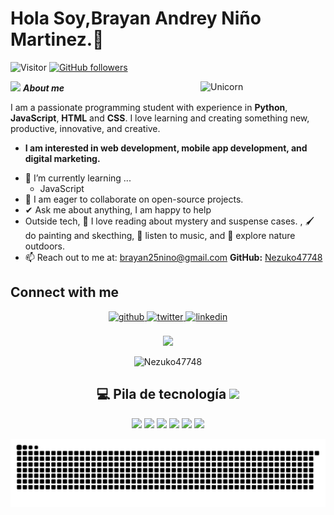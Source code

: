 # Hola Soy,Brayan Andrey Niño Martinez.👋 
![Visitor](https://visitor-badge.laobi.icu/badge?page_id=Bhargavi-hash.repoName) [![GitHub followers](https://img.shields.io/github/followers/Bhargavi-hash.svg?style=social&label=Follow)](https://github.com/Nezuko47748)<br/>

<!--
Bhargavi-hash/Bhargavi-hash** is a ✨ _special_ ✨ repository because its `README.md` (this file) appears on your GitHub profile.
-->
<img align="right" width=200px alt="Unicorn" src="https://media.giphy.com/media/8nH6xtdefALrKslyrj/giphy.gif?cid=ecf05e47t4gyey00fimgepi451wux4su2bklmzoesjmk1dd1&ep=v1_stickers_search&rid=giphy.gif&ct=s" />

<img src="https://media.giphy.com/media/Y1IFN5kK9E7fO/giphy.gif?cid=ecf05e47ab0jpegv6bb1ldnjz2v8vcqe1cfhhwiz6dnk26vi&ep=v1_stickers_search&rid=giphy.gif&ct=s" width="30px">&nbsp;***About me***

I am a passionate programming student with experience in  **Python**, **JavaScript**, **HTML** and **CSS**. I love learning and creating something new, productive, innovative, and creative.
* **I am interested in web development, mobile app development, and digital marketing.**
- 🌱 I’m currently learning ...
  - JavaScript  
- 👯 I am eager to collaborate on open-source projects.
- ✔ Ask me about anything, I am happy to help<br>
- Outside tech, 📖 I love reading about mystery and suspense cases.  , 🖌️ do painting and skecthing, 🎵 listen to music, and 🌴 explore nature outdoors.
- 📫 Reach out to me at: <a href="https://github.com/Nezuko47748"> brayan25nino@gmail.com </a>
**GitHub:** [Nezuko47748](https://github.com/Nezuko47748)

## Connect with me
<div align="center">
<a href="https://github.com/Nezuko47748" target="_blank">
<img src=https://img.shields.io/badge/github-%2324292e.svg?&style=for-the-badge&logo=github&logoColor=white alt=github style="margin-bottom: 5px;" />
</a>
<a href="https://mail.google.com/mail/u/0/?hl=es#inbox">
<img src=https://img.shields.io/badge/Gmail-D14836?style=for-the-badge&logo=gmail&logoColor=white=for-the-badge&logo alt=twitter style="margin-bottom: 5px;" />
<a href="https://www.linkedin.com/in/brayan-andrey-ni%C3%B1o-martinez-1b53412b4/">
<img src=https://img.shields.io/badge/linkedin-%231E77B5.svg?&style=for-the-badge&logo=linkedin&logoColor=white alt=linkedin style="margin-bottom: 5px;" />
</a>
</div>  
<br/>
<div align="center" style="display:inline-block;flex-wrap:nowrap";>
<img src="https://media.tenor.com/BzMSfXg3bMcAAAAd/medusa-fgo.gif" style="height:190px"/>

<img
src="https://github-readme-stats.vercel.app/api/top-langs?username=Nezuko47748&exclude_repo=&show_icons=true&locale=en&bg_color=0d1117&text_color=ffffff&layout=compact"
alt="Nezuko47748"
bg_color=#808080/>

## 💻 Pila de tecnología <img src="https://media2.giphy.com/media/QssGEmpkyEOhBCb7e1/giphy.gif" width="32px">

<div align="center">
    <img src="https://img.shields.io/badge/HTML5-%23E34F26.svg?style=for-the-badge&logo=html5&logoColor=white" />
    <img src="https://img.shields.io/badge/CSS3-%231572B6.svg?style=for-the-badge&logo=css3&logoColor=white" />
    <img src="https://img.shields.io/badge/JavaScript-%23323330.svg?style=for-the-badge&logo=javascript&logoColor=%23F7DF1E" />
    <img src="https://img.shields.io/badge/Python-%233776AB.svg?style=for-the-badge&logo=python&logoColor=white" />
    <img src="https://img.shields.io/badge/MongoDB-%234ea94b.svg?style=for-the-badge&logo=mongodb&logoColor=white" />
    <img src="https://img.shields.io/badge/Canva-%2300C4CC.svg?style=for-the-badge&logo=canva&logoColor=white" />
</div>

<p>
<p align="center">
  <img src="https://github.com/StefanosSt/StefanosSt/blob/main/github-user-contribution.svg" alt="snake">
</p>
</div>

